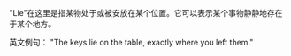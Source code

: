 "Lie"在这里是指某物处于或被安放在某个位置。它可以表示某个事物静静地存在于某个地方。

英文例句：
"The keys lie on the table, exactly where you left them."
